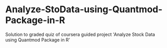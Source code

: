 # Analyze-StoData-using-Quantmod-Package-in-R
Solution to graded quiz of coursera guided project 'Analyze Stock Data using Quantmod Package in R' 
